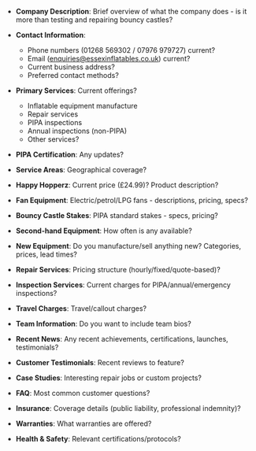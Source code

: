 - **Company Description**: Brief overview of what the company does - is it more than testing and repairing bouncy castles?

- **Contact Information**:
  - Phone numbers (01268 569302 / 07976 979727) current?
  - Email (enquiries@essexinflatables.co.uk) current?
  - Current business address?
  - Preferred contact methods?

- **Primary Services**: Current offerings?
  - Inflatable equipment manufacture
  - Repair services
  - PIPA inspections
  - Annual inspections (non-PIPA)
  - Other services?

- **PIPA Certification**: Any updates?

- **Service Areas**: Geographical coverage?

- **Happy Hopperz**: Current price (£24.99)? Product description?

- **Fan Equipment**: Electric/petrol/LPG fans - descriptions, pricing, specs?

- **Bouncy Castle Stakes**: PIPA standard stakes - specs, pricing?

- **Second-hand Equipment**: How often is any available?

- **New Equipment**: Do you manufacture/sell anything new? Categories, prices, lead times?

- **Repair Services**: Pricing structure (hourly/fixed/quote-based)?

- **Inspection Services**: Current charges for PIPA/annual/emergency inspections?

- **Travel Charges**: Travel/callout charges?

- **Team Information**: Do you want to include team bios?

- **Recent News**: Any recent achievements, certifications, launches, testimonials?

- **Customer Testimonials**: Recent reviews to feature?

- **Case Studies**: Interesting repair jobs or custom projects?

- **FAQ**: Most common customer questions?

- **Insurance**: Coverage details (public liability, professional indemnity)?

- **Warranties**: What warranties are offered?

- **Health & Safety**: Relevant certifications/protocols?
